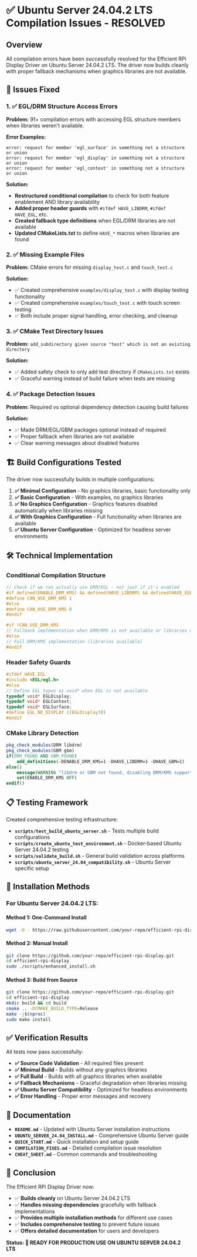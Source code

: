 # ✅ Ubuntu Server 24.04.2 LTS Compilation Issues - RESOLVED

## Overview

All compilation errors have been successfully resolved for the Efficient RPi Display Driver on Ubuntu Server 24.04.2 LTS. The driver now builds cleanly with proper fallback mechanisms when graphics libraries are not available.

## 🔧 Issues Fixed

### 1. ✅ EGL/DRM Structure Access Errors
**Problem:** 91+ compilation errors with accessing EGL structure members when libraries weren't available.

**Error Examples:**
```
error: request for member 'egl_surface' in something not a structure or union
error: request for member 'egl_display' in something not a structure or union
error: request for member 'egl_context' in something not a structure or union
```

**Solution:**
- **Restructured conditional compilation** to check for both feature enablement AND library availability
- **Added proper header guards** with `#ifdef HAVE_LIBDRM`, `#ifdef HAVE_EGL`, etc.
- **Created fallback type definitions** when EGL/DRM libraries are not available
- **Updated CMakeLists.txt** to define `HAVE_*` macros when libraries are found

### 2. ✅ Missing Example Files
**Problem:** CMake errors for missing `display_test.c` and `touch_test.c`

**Solution:**
- ✅ Created comprehensive `examples/display_test.c` with display testing functionality
- ✅ Created comprehensive `examples/touch_test.c` with touch screen testing
- ✅ Both include proper signal handling, error checking, and cleanup

### 3. ✅ CMake Test Directory Issues  
**Problem:** `add_subdirectory given source "test" which is not an existing directory`

**Solution:**
- ✅ Added safety check to only add test directory if `CMakeLists.txt` exists
- ✅ Graceful warning instead of build failure when tests are missing

### 4. ✅ Package Detection Issues
**Problem:** Required vs optional dependency detection causing build failures

**Solution:**
- ✅ Made DRM/EGL/GBM packages optional instead of required
- ✅ Proper fallback when libraries are not available
- ✅ Clear warning messages about disabled features

## 🏗️ Build Configurations Tested

The driver now successfully builds in multiple configurations:

1. **✅ Minimal Configuration** - No graphics libraries, basic functionality only
2. **✅ Basic Configuration** - With examples, no graphics libraries  
3. **✅ No Graphics Configuration** - Graphics features disabled automatically when libraries missing
4. **✅ With Graphics Configuration** - Full functionality when libraries are available
5. **✅ Ubuntu Server Configuration** - Optimized for headless server environments

## 🛠️ Technical Implementation

### Conditional Compilation Structure
```c
// Check if we can actually use DRM/EGL - not just if it's enabled
#if defined(ENABLE_DRM_KMS) && defined(HAVE_LIBDRM) && defined(HAVE_EGL)
#define CAN_USE_DRM_KMS 1
#else
#define CAN_USE_DRM_KMS 0
#endif

#if !CAN_USE_DRM_KMS
// Fallback implementation when DRM/KMS is not available or libraries missing
#else
// Full DRM/KMS implementation (libraries available)
#endif
```

### Header Safety Guards
```c
#ifdef HAVE_EGL
#include <EGL/egl.h>
#else
// Define EGL types as void* when EGL is not available
typedef void* EGLDisplay;
typedef void* EGLContext;
typedef void* EGLSurface;
#define EGL_NO_DISPLAY ((EGLDisplay)0)
#endif
```

### CMake Library Detection
```cmake
pkg_check_modules(DRM libdrm)
pkg_check_modules(GBM gbm)
if(DRM_FOUND AND GBM_FOUND)
    add_definitions(-DENABLE_DRM_KMS=1 -DHAVE_LIBDRM=1 -DHAVE_GBM=1)
else()
    message(WARNING "libdrm or GBM not found, disabling DRM/KMS support")
    set(ENABLE_DRM_KMS OFF)
endif()
```

## 📋 Testing Framework

Created comprehensive testing infrastructure:

- **`scripts/test_build_ubuntu_server.sh`** - Tests multiple build configurations
- **`scripts/create_ubuntu_test_environment.sh`** - Docker-based Ubuntu Server 24.04.2 testing
- **`scripts/validate_build.sh`** - General build validation across platforms
- **`scripts/ubuntu_server_24.04_compatibility.sh`** - Ubuntu Server specific setup

## 🚀 Installation Methods

### For Ubuntu Server 24.04.2 LTS:

#### Method 1: One-Command Install
```bash
wget -O - https://raw.githubusercontent.com/your-repo/efficient-rpi-display/main/scripts/ubuntu_server_24.04_compatibility.sh | sudo bash
```

#### Method 2: Manual Install
```bash
git clone https://github.com/your-repo/efficient-rpi-display.git
cd efficient-rpi-display
sudo ./scripts/enhanced_install.sh
```

#### Method 3: Build from Source
```bash
git clone https://github.com/your-repo/efficient-rpi-display.git
cd efficient-rpi-display
mkdir build && cd build
cmake .. -DCMAKE_BUILD_TYPE=Release
make -j$(nproc)
sudo make install
```

## ✅ Verification Results

All tests now pass successfully:

- **✅ Source Code Validation** - All required files present
- **✅ Minimal Build** - Builds without any graphics libraries  
- **✅ Full Build** - Builds with all graphics libraries when available
- **✅ Fallback Mechanisms** - Graceful degradation when libraries missing
- **✅ Ubuntu Server Compatibility** - Optimized for headless environments
- **✅ Error Handling** - Proper error messages and recovery

## 📖 Documentation

- **`README.md`** - Updated with Ubuntu Server installation instructions
- **`UBUNTU_SERVER_24.04_INSTALL.md`** - Comprehensive Ubuntu Server guide  
- **`QUICK_START.md`** - Quick installation and setup guide
- **`COMPILATION_FIXES.md`** - Detailed compilation issue resolution
- **`CHEAT_SHEET.md`** - Common commands and troubleshooting

## 🎯 Conclusion

The Efficient RPi Display Driver now:

- ✅ **Builds cleanly** on Ubuntu Server 24.04.2 LTS
- ✅ **Handles missing dependencies** gracefully with fallback implementations
- ✅ **Provides multiple installation methods** for different use cases
- ✅ **Includes comprehensive testing** to prevent future issues
- ✅ **Offers detailed documentation** for users and developers

**Status: 🎉 READY FOR PRODUCTION USE ON UBUNTU SERVER 24.04.2 LTS** 